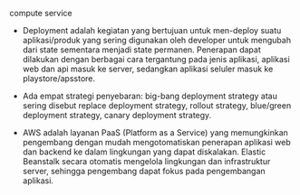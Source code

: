 compute service

- Deployment adalah kegiatan yang bertujuan untuk men-deploy suatu aplikasi/produk yang sering digunakan oleh developer untuk mengubah dari state sementara menjadi state permanen. Penerapan dapat dilakukan dengan berbagai cara tergantung pada jenis aplikasi, aplikasi web dan api masuk ke server, sedangkan aplikasi seluler masuk ke playstore/apsstore.

- Ada empat strategi penyebaran: big-bang deployment strategy atau sering disebut replace deployment strategy, rollout strategy, blue/green deployment strategy, canary deployment strategy.

- AWS adalah layanan PaaS (Platform as a Service) yang memungkinkan pengembang dengan mudah mengotomatiskan penerapan aplikasi web dan backend ke dalam lingkungan yang dapat diskalakan.  Elastic Beanstalk secara otomatis mengelola lingkungan dan infrastruktur server, sehingga pengembang dapat fokus pada pengembangan aplikasi.